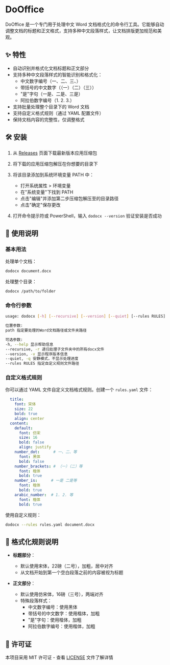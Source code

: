 # DoOffice

DoOffice 是一个专门用于处理中文 Word 文档格式化的命令行工具。它能够自动调整文档的标题和正文格式，支持多种中文段落样式，让文档排版更加规范和美观。

## ✨ 特性

- 自动识别并格式化文档标题和正文部分
- 支持多种中文段落样式的智能识别和格式化：
  - 中文数字编号（一、二、三、）
  - 带括号的中文数字（（一）（二）（三））
  - "是"字句（一是、二是、三是）
  - 阿拉伯数字编号（1. 2. 3.）
- 支持批量处理整个目录下的 Word 文档
- 支持自定义格式规则（通过 YAML 配置文件）
- 保持文档内容的完整性，仅调整格式

## 🛠️ 安装
1. 从 [Releases](https://github.com/mosivic/dooffice/releases) 页面下载最新版本应用压缩包

2. 将下载的应用压缩包解压在你想要的目录下

3. 将该目录添加到系统环境变量 PATH 中：
   - 打开系统属性 > 环境变量
   - 在"系统变量"下找到 PATH
   - 点击"编辑"并添加第二步压缩包解压至的目录路径
   - 点击"确定"保存更改

4. 打开命令提示符或 PowerShell，输入 `dodocx --version` 验证安装是否成功

## 📖 使用说明
### 基本用法
处理单个文档：
``` bash
dodocx document.docx
```

处理整个目录：
``` bash
dodocx /path/to/folder
```

### 命令行参数

```bash
usage: dodocx [-h] [--recursive] [--version] [--quiet] [--rules RULES] path

位置参数:
path 指定要处理的Word文档路径或文件夹路径

可选参数:
-h, --help 显示帮助信息
--recursive, -r 递归处理子文件夹中的所有docx文件
--version, -v 显示程序版本信息
--quiet, -q 安静模式，不显示处理进度
--rules RULES 指定自定义规则文件路径
```



### 自定义格式规则
你可以通过 YAML 文件自定义文档格式规则。创建一个 `rules.yaml` 文件：
``` yaml
  title:
    font: 宋体
    size: 22
    bold: true
    align: center
  content:
    default:
      font: 仿宋
      size: 16
      bold: false
      align: justify
    number_dot:      # 一、二、等
      font: 黑体
      bold: false
    number_brackets: # （一）（二）等
      font: 楷体
      bold: true
    number_is:      # 一是 二是等
      font: 楷体
      bold: true
    arabic_number:  # 1. 2. 等
      font: 楷体
      bold: true
```
使用自定义规则：
``` bash 
dodocx --rules rules.yaml document.docx
```

## 📝 格式化规则说明

- **标题部分**：
  - 默认使用宋体，22磅（二号），加粗，居中对齐
  - 从文档开始到第一个空白段落之前的内容被视为标题

- **正文部分**：
  - 默认使用仿宋体，16磅（三号），两端对齐
  - 特殊段落样式：
    - 中文数字编号：使用黑体
    - 带括号的中文数字：使用楷体，加粗
    - "是"字句：使用楷体，加粗
    - 阿拉伯数字编号：使用楷体，加粗

## 📄 许可证

本项目采用 MIT 许可证 - 查看 [LICENSE](LICENSE) 文件了解详情
